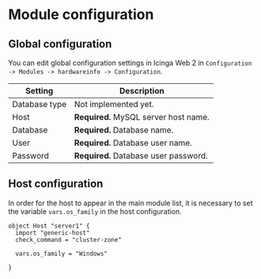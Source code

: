# Module configuration

## Global configuration

You can edit global configuration settings in Icinga Web 2 in `Configuration -> Modules -> hardwareinfo -> Configuration`.

Setting            | Description
-------------------|-------------------
Database type      | Not implemented yet.
Host               | **Required.** MySQL server host name.
Database           | **Required.** Database name. 
User               | **Required.** Database user name.
Password           | **Required.** Database user password.


## Host configuration

In order for the host to appear in the main module list, it is necessary to set the variable `vars.os_family` in the host configuration.


```
object Host "server1" {
  import "generic-host"
  check_command = "cluster-zone"

  vars.os_family = "Windows"

}

```
